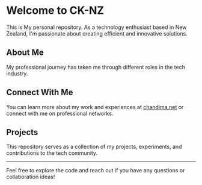 # Welcome to CK-NZ

This is My personal repository. As a technology enthusiast based in New Zealand, I'm passionate about creating efficient and innovative solutions.

## About Me

My professional journey has taken me through different roles in the tech industry.

## Connect With Me

You can learn more about my work and experiences at [chandima.net](https://chandima.net) or connect with me on professional networks.

## Projects

This repository serves as a collection of my projects, experiments, and contributions to the tech community.

---

Feel free to explore the code and reach out if you have any questions or collaboration ideas!